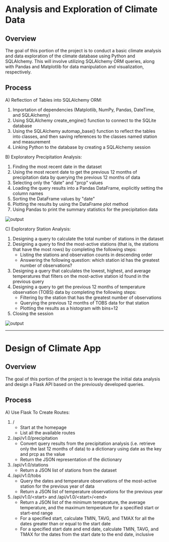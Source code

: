 # Analysis and Exploration of Climate Data

## Overview ##

The goal of this portion of the project is to conduct a basic climate analysis and data exploration of the climate database using Python and SQLAlchemy. This will involve utilizing SQLAlchemy ORM queries, along with Pandas and Matplotlib for data manipulation and visualization, respectively.

## Process ##

A) Reflection of Tables into SQLAlchemy ORM:
  1. Importation of dependencies (Matplotlib, NumPy, Pandas, DateTime, and SQLAlchemy)
  2. Using SQLAlchemy create_engine() function to connect to the SQLite database
  3. Using the SQLAlchemy automap_base() function to reflect the tables into classes, and then saving references to the classes named station and measurement
  4. Linking Python to the database by creating a SQLAlchemy session

B) Exploratory Precipitation Analysis:
  1. Finding the most recent date in the dataset
  2. Using the most recent date to get the previous 12 months of precipitation data by querying the previous 12 months of data
  3. Selecting only the "date" and "prcp" values
  4. Loading the query results into a Pandas DataFrame, explicitly setting the column names
  5. Sorting the DataFrame values by "date"
  6. Plotting the results by using the DataFrame plot method
  7. Using Pandas to print the summary statistics for the precipitation data

![output](https://github.com/10H-K/SQLAlchemy_Hawaii/assets/152930492/8c1be324-21ee-45b5-9e4b-aa67bf0b5422)

C) Exploratory Station Analysis:
  1. Designing a query to calculate the total number of stations in the dataset
  2. Designing a query to find the most-active stations (that is, the stations that have the most rows) by completing the following steps:
     - Listing the stations and observation counts in descending order
     - Answering the following question: which station id has the greatest number of observations?
  3. Designing a query that calculates the lowest, highest, and average temperatures that filters on the most-active station id found in the previous query
  4. Designing a query to get the previous 12 months of temperature observation (TOBS) data by completing the following steps:
     - Filtering by the station that has the greatest number of observations
     - Querying the previous 12 months of TOBS data for that station
     - Plotting the results as a histogram with bins=12
  5. Closing the session

![output](https://github.com/10H-K/SQLAlchemy_Hawaii/assets/152930492/8e1db508-f427-49db-8480-b2343d02c142)

---

# Design of Climate App

## Overview ##

The goal of this portion of the project is to leverage the initial data analysis and design a Flask API based on the previously developed queries.

## Process ##

A)  Use Flask To Create Routes:
  1. /
     - Start at the homepage
     - List all the available routes
  2. /api/v1.0/precipitation
     - Convert query results from the precipitation analysis (i.e. retrieve only the last 12 months of data) to a dictionary using date as the key and prcp as the value
     - Return the JSON representation of the dictionary
  3. /api/v1.0/stations
     - Return a JSON list of stations from the dataset 
  4. /api/v1.0/tobs
     - Query the dates and temperature observations of the most-active station for the previous year of data
     - Return a JSON list of temperature observations for the previous year
  5. /api/v1.0/&lt;start&gt; and /api/v1.0/&lt;start&gt;/&lt;end&gt;
     - Return a JSON list of the minimum temperature, the average temperature, and the maximum temperature for a specified start or start-end range
     - For a specified start, calculate TMIN, TAVG, and TMAX for all the dates greater than or equal to the start date
     - For a specified start date and end date, calculate TMIN, TAVG, and TMAX for the dates from the start date to the end date, inclusive

    
